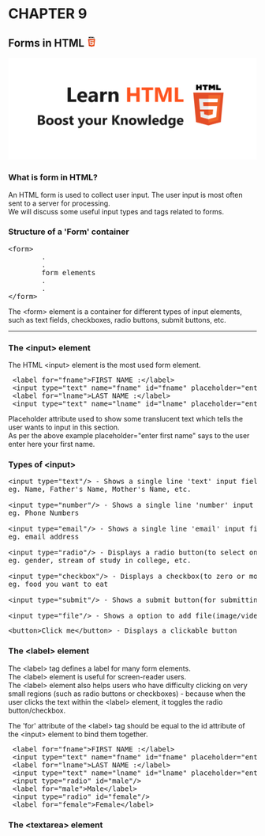 # CHAPTER 9
## Forms in HTML <img src="https://github.com/Ninja-Vikash/Assets/blob/main/Asset%20Icon/htmlLogo.png" height="20px" />
![Banner](https://github.com/Ninja-Vikash/Assets/blob/main/HTML%20Assets/HTML.png)

### What is form in HTML?
An HTML form is used to collect user input. The user input is most often sent to a server for processing. <br>
We will discuss some useful input types and tags related to forms.

### Structure of a 'Form' container
<pre>
&lt;form&gt;
        .
        .
        form elements
        .
        .
&lt;/form&gt;
</pre>
The &lt;form&gt; element is a container for different types of input elements, such as text fields, checkboxes, radio buttons, submit buttons, etc.
<hr>

### The &lt;input&gt; element
The HTML &lt;input&gt; element is the most used form element.
<pre>
 &lt;label for="fname"&gt;FIRST NAME :&lt;/label&gt;
 &lt;input type="text" name="fname" id="fname" placeholder="enter first name"/&gt;
 &lt;label for="lname"&gt;LAST NAME :&lt;/label&gt;
 &lt;input type="text" name="lname" id="lname" placeholder="enter last name"/&gt;
</pre>

Placeholder attribute used to show some translucent text which tells the user wants to input in this section.<br>
As per the above example placeholder="enter first name" says to the user enter here your first name.

### Types of &lt;input&gt;
<pre>
&lt;input type="text"/&gt; - Shows a single line 'text' input field
eg. Name, Father's Name, Mother's Name, etc.
        
&lt;input type="number"/&gt; - Shows a single line 'number' input field
eg. Phone Numbers
        
&lt;input type="email"/&gt; - Shows a single line 'email' input field
eg. email address
        
&lt;input type="radio"/&gt; - Displays a radio button(to select one of many choices)
eg. gender, stream of study in college, etc.
        
&lt;input type="checkbox"/&gt; - Displays a checkbox(to zero or more of many choices)
eg. food you want to eat
        
&lt;input type="submit"/&gt; - Shows a submit button(for submitting the form)
        
&lt;input type="file"/&gt; - Shows a option to add file(image/video/music)
</pre>

<pre>
&lt;button&gt;Click me&lt;/button&gt; - Displays a clickable button
</pre>

### The &lt;label&gt; element
The &lt;label&gt; tag defines a label for many form elements. <br>
The &lt;label&gt; element is useful for screen-reader users.<br>
The &lt;label&gt; element also helps users who have difficulty clicking on very small regions (such as radio buttons or checkboxes) - because when the user clicks the text within the &lt;label&gt; element, it toggles the radio button/checkbox. <br>

The 'for' attribute of the &lt;label&gt; tag should be equal to the id attribute of the &lt;input&gt; element to bind them together.
<pre>
 &lt;label for="fname"&gt;FIRST NAME :&lt;/label&gt;
 &lt;input type="text" name="fname" id="fname" placeholder="enter first name"/&gt;
 &lt;label for="lname"&gt;LAST NAME :&lt;/label&gt;
 &lt;input type="text" name="lname" id="lname" placeholder="enter last name"/&gt;
 &lt;input type="radio" id="male"/&gt;
 &lt;label for="male"&gt;Male&lt;/label&gt;
 &lt;input type="radio" id="female"/&gt;
 &lt;label for="female"&gt;Female&lt;/label&gt;
</pre>

### The &lt;textarea&gt; element
